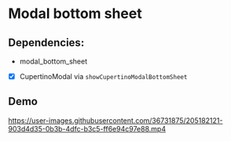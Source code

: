 # Modal bottom sheet

## Dependencies:
- modal_bottom_sheet

- [x] CupertinoModal via `showCupertinoModalBottomSheet`

## Demo

https://user-images.githubusercontent.com/36731875/205182121-903d4d35-0b3b-4dfc-b3c5-ff6e94c97e88.mp4

